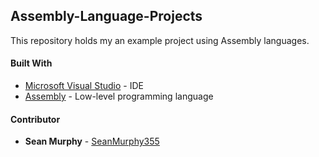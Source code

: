 ## Assembly-Language-Projects
This repository holds my an example project using Assembly languages.

#### Built With
* [Microsoft Visual Studio](https://visualstudio.microsoft.com/pl/) - IDE
* [Assembly](https://en.wikipedia.org/wiki/Assembly_language) - Low-level programming language


#### Contributor

* **Sean Murphy** - [SeanMurphy355](https://github.com/Seanmurphy355)

##
